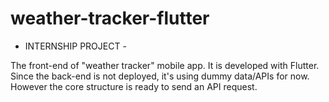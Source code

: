 # weather-tracker-flutter

- INTERNSHIP PROJECT -

The front-end of "weather tracker" mobile app. It is developed with Flutter. Since the back-end is not deployed, it's using dummy data/APIs for now. However the core structure is ready to send an API request.
